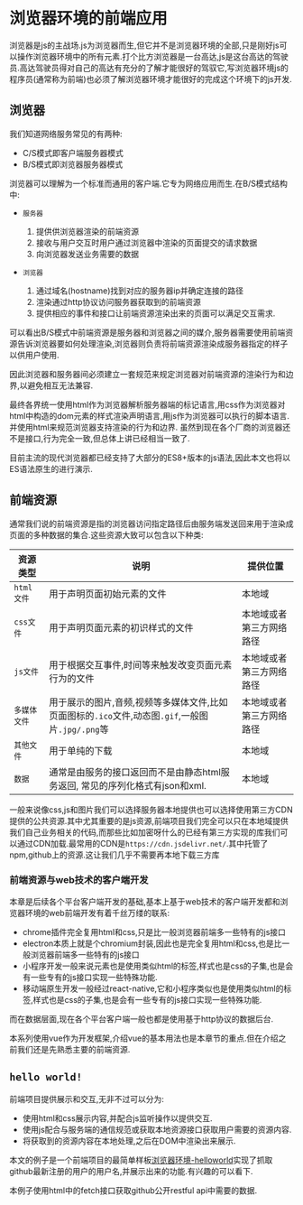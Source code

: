 # 浏览器环境的前端应用

浏览器是js的主战场.js为浏览器而生,但它并不是浏览器环境的全部,只是刚好js可以操作浏览器环境中的所有元素.打个比方浏览器是一台高达,js是这台高达的驾驶员.高达驾驶员得对自己的高达有充分的了解才能很好的驾驭它,写浏览器环境js的程序员(通常称为前端)也必须了解浏览器环境才能很好的完成这个环境下的js开发.

## 浏览器

我们知道网络服务常见的有两种:

+ C/S模式即客户端服务器模式
+ B/S模式即浏览器服务器模式

浏览器可以理解为一个标准而通用的客户端.它专为网络应用而生.在B/S模式结构中:

+ `服务器`
    1. 提供供浏览器渲染的前端资源
    2. 接收与用户交互时用户通过浏览器中渲染的页面提交的请求数据
    3. 向浏览器发送业务需要的数据

+ `浏览器`
    1. 通过域名(hostname)找到对应的服务器ip并确定连接的路径
    2. 渲染通过http协议访问服务器获取到的前端资源
    3. 提供相应的事件和接口让前端资源渲染出来的页面可以满足交互需求.

可以看出B/S模式中前端资源是服务器和浏览器之间的媒介,服务器需要使用前端资源告诉浏览器要如何处理渲染,浏览器则负责将前端资源渲染成服务器指定的样子以供用户使用.

因此浏览器和服务器间必须建立一套规范来规定浏览器对前端资源的渲染行为和边界,以避免相互无法兼容.

最终各界统一使用html作为浏览器解析服务器端的标记语言,用css作为浏览器对html中构造的dom元素的样式渲染声明语言,用js作为浏览器可以执行的脚本语言.并使用html来规范浏览器支持渲染的行为和边界.
虽然到现在各个厂商的浏览器还不是接口,行为完全一致,但总体上讲已经相当一致了.

目前主流的现代浏览器都已经支持了大部分的ES8+版本的js语法,因此本文也将以ES语法原生的进行演示.

## 前端资源

通常我们说的前端资源是指的浏览器访问指定路径后由服务端发送回来用于渲染成页面的多种数据的集合.这些资源大致可以包含以下种类:

| 资源类型     | 说明                                                                                             | 提供位置                 |
| ------------ | ------------------------------------------------------------------------------------------------ | ------------------------ |
| `html文件`   | 用于声明页面初始元素的文件                                                                       | 本地域                   |
| `css文件`    | 用于声明页面元素的初识样式的文件                                                                 | 本地域或者第三方网络路径 |
| `js文件`     | 用于根据交互事件,时间等来触发改变页面元素行为的文件                                              | 本地域或者第三方网络路径 |
| `多媒体文件` | 用于展示的图片,音频,视频等多媒体文件,比如页面图标的`.ico`文件,动态图`.gif`,一般图片`.jpg/.png`等 | 本地域或者第三方网络路径 |
| `其他文件`   | 用于单纯的下载                                                                                   | 本地域                   |
| `数据`       | 通常是由服务的接口返回而不是由静态html服务返回, 常见的序列化格式有json和xml.                     | 本地域                   |

一般来说像css,js和图片我们可以选择服务器本地提供也可以选择使用第三方CDN提供的公共资源.其中尤其重要的是js资源,前端项目我们完全可以只在本地域提供我们自己业务相关的代码,而那些比如加密呀什么的已经有第三方实现的库我们可以通过CDN加载.最常用的CDN是`https://cdn.jsdelivr.net/`.其中托管了npm,github上的资源.这让我们几乎不需要再本地下载三方库

### 前端资源与web技术的客户端开发

本章是后续各个平台客户端开发的基础,基本上基于web技术的客户端开发都和浏览器环境的web前端开发有着千丝万缕的联系:

+ chrome插件完全复用html和css,只是比一般浏览器前端多一些特有的js接口
+ electron本质上就是个chromium封装,因此也是完全复用html和css,也是比一般浏览器前端多一些特有的js接口
+ 小程序开发一般来说元素也是使用类似html的标签,样式也是css的子集,也是会有一些专有的js接口实现一些特殊功能.
+ 移动端原生开发一般经过react-native,它和小程序类似也是使用类似html的标签,样式也是css的子集,也是会有一些专有的js接口实现一些特殊功能.

而在数据层面,现在各个平台客户端一般也都是使用基于http协议的数据后台.

本系列使用vue作为开发框架,介绍vue的基本用法也是本章节的重点.但在介绍之前我们还是先熟悉主要的前端资源.

## `hello world!`

前端项目提供展示和交互,无非不过可以分为:

+ 使用html和css展示内容,并配合js监听操作以提供交互.
+ 使用js配合与服务端的通信规范或获取本地资源接口获取用户需要的资源内容.
+ 将获取到的资源内容在本地处理,之后在DOM中渲染出来展示.

本文的例子是一个前端项目的最简单样板[浏览器环境-helloworld](https://github.com/hsz1273327/TutorialForFront-EndWeb/tree/%E6%B5%8F%E8%A7%88%E5%99%A8%E7%8E%AF%E5%A2%83-helloworld)实现了抓取github最新注册的用户的用户名,并展示出来的功能.有兴趣的可以看下.

本例子使用html中的fetch接口获取github公开restful api中需要的数据.